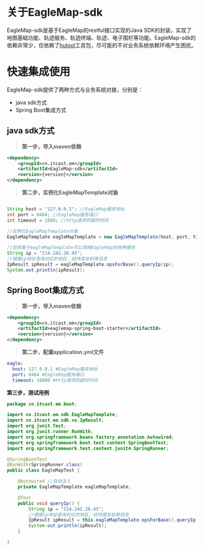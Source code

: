 # 关于EagleMap-sdk

EagleMap-sdk是基于EagleMap的restful接口实现的Java SDK的封装，实现了地图基础功能、轨迹服务、轨迹终端、轨迹、电子围栏等功能。EagleMap-sdk的依赖非常少，仅依赖了[hutool](https://www.hutool.cn/)工具包，尽可能的不对业务系统依赖环境产生困扰。

# 快速集成使用

EagleMap-sdk提供了两种方式与业务系统对接，分别是：

- java sdk方式
- Spring Boot集成方式

## java sdk方式

> **第一步，导入maven依赖**

~~~xml
<dependency>
    <groupId>cn.itcast.em</groupId>
    <artifactId>EagleMap-sdk</artifactId>
    <version>{version}</version>
</dependency>
~~~

> **第二步，实例化EagleMapTemplate对象**

~~~java

String host = "127.0.0.1"; //EagleMap服务地址
int port = 8484; //EagleMap服务端口
int timeout = 1000; //http请求的超时时间

//实例化EagleMapTemplate对象
EagleMapTemplate eagleMapTemplate = new EagleMapTemplate(host, port, timeout);

//后续基于eagleMapTemplate可以调用EagleMap的各种服务
String ip = "114.242.26.45";
//根据ip地址查询对应的地区、经纬度坐标等信息
IpResult ipResult = eagleMapTemplate.opsForBase().queryIp(ip);
System.out.println(ipResult);
~~~

## Spring Boot集成方式

> **第一步，导入maven依赖**

~~~xml
<dependency>
    <groupId>cn.itcast.em</groupId>
    <artifactId>eaglemap-spring-boot-starter</artifactId>
    <version>{version}</version>
</dependency>
~~~

> **第二步，配置application.yml文件**

~~~yml
eagle:
  host: 127.0.0.1 #EagleMap服务地址
  port: 8484 #EagleMap服务端口
  timeout: 10000 #http请求的超时时间
~~~

**第三步，测试用例**

~~~java
package cn.itcast.em.boot;

import cn.itcast.em.sdk.EagleMapTemplate;
import cn.itcast.em.sdk.vo.IpResult;
import org.junit.Test;
import org.junit.runner.RunWith;
import org.springframework.beans.factory.annotation.Autowired;
import org.springframework.boot.test.context.SpringBootTest;
import org.springframework.test.context.junit4.SpringRunner;

@SpringBootTest
@RunWith(SpringRunner.class)
public class EagleMapTest {

    @Autowired //自动注入
    private EagleMapTemplate eagleMapTemplate;

    @Test
    public void queryIp() {
        String ip = "114.242.26.45";
        //根据ip地址查询对应的地区、经纬度坐标等信息
        IpResult ipResult = this.eagleMapTemplate.opsForBase().queryIp(ip);
        System.out.println(ipResult);
    }

}
~~~



